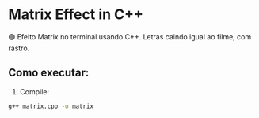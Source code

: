 # Matrix Effect in C++

🟢 Efeito Matrix no terminal usando C++. Letras caindo igual ao filme, com rastro.

## Como executar:

1. Compile:
```bash
g++ matrix.cpp -o matrix 
